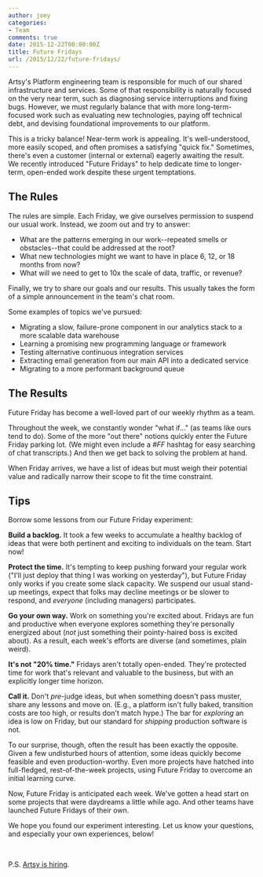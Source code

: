 ```yaml
---
author: joey
categories:
- Team
comments: true
date: 2015-12-22T00:00:00Z
title: Future Fridays
url: /2015/12/22/future-fridays/
---
```


Artsy's Platform engineering team is responsible for much of our shared infrastructure and services. Some of that responsibility is naturally focused on the very near term, such as diagnosing service interruptions and fixing bugs. However, we must regularly balance that with more long-term-focused work such as evaluating new technologies, paying off technical debt, and devising foundational improvements to our platform.

This is a tricky balance! Near-term work is appealing. It's well-understood, more easily scoped, and often promises a satisfying "quick fix." Sometimes, there's even a customer (internal or external) eagerly awaiting the result. We recently introduced "Future Fridays" to help dedicate time to longer-term, open-ended work despite these urgent temptations.

<!--more-->

The Rules
---

The rules are simple. Each Friday, we give ourselves permission to suspend our usual work. Instead, we zoom out and try to answer:

* What are the patterns emerging in our work--repeated smells or obstacles--that could be addressed at the root?
* What new technologies might we want to have in place 6, 12, or 18 months from now?
* What will we need to get to 10x the scale of data, traffic, or revenue?

Finally, we try to share our goals and our results. This usually takes the form of a simple announcement in the team's chat room.

Some examples of topics we've pursued:

* Migrating a slow, failure-prone component in our analytics stack to a more scalable data warehouse
* Learning a promising new programming language or framework
* Testing alternative continuous integration services
* Extracting email generation from our main API into a dedicated service
* Migrating to a more performant background queue

The Results
---

Future Friday has become a well-loved part of our weekly rhythm as a team.

Throughout the week, we constantly wonder "what if..." (as teams like ours tend to do). Some of the more "out there" notions quickly enter the Future Friday parking lot. (We might even include a _#FF_ hashtag for easy searching of chat transcripts.) And then we get back to solving the problem at hand.

When Friday arrives, we have a list of ideas but must weigh their potential value and radically narrow their scope to fit the time constraint.

Tips
---

Borrow some lessons from our Future Friday experiment:

**Build a backlog.** It took a few weeks to accumulate a healthy backlog of ideas that were both pertinent and exciting to individuals on the team. Start now!

**Protect the time.** It's tempting to keep pushing forward your regular work ("I'll just deploy that thing I was working on yesterday"), but Future Friday only works if you create some slack capacity. We suspend our usual stand-up meetings, expect that folks may decline meetings or be slower to respond, and _everyone_ (including managers) participates.

**Go your own way.** Work on something you're excited about. Fridays are fun and productive when everyone explores something they're personally energized about (_not_ just something their pointy-haired boss is excited about). As a result, each week's efforts are diverse (and sometimes, plain weird).

**It's not "20% time."** Fridays aren't totally open-ended. They're protected time for work that's relevant and valuable to the business, but with an explicitly longer time horizon.

**Call it.** Don't _pre_-judge ideas, but when something doesn't pass muster, share any lessons and move on. (E.g., a platform isn't fully baked, transition costs are too high, or results don't match hype.) The bar for _exploring_ an idea is low on Friday, but our standard for _shipping_ production software is not.

To our surprise, though, often the result has been exactly the opposite. Given a few undisturbed hours of attention, some ideas quickly become feasible and even production-worthy. Even more projects have hatched into full-fledged, rest-of-the-week projects, using Future Friday to overcome an initial learning curve.

Now, Future Friday is anticipated each week. We've gotten a head start on some projects that were daydreams a little while ago. And other teams have launched Future Fridays of their own.

We hope you found our experiment interesting. Let us know your questions, and especially your own experiences, below!

&nbsp;

P.S. [Artsy is hiring](https://www.artsy.net/jobs).
